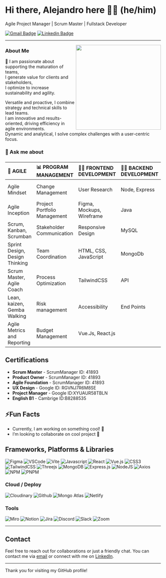 # Hi there, Alejandro here 👋🙂 (he/him)
Agile Project Manager | Scrum Master | Fullstack Developer

[![Gmail Badge](https://img.shields.io/badge/-GMAIL-c71610?style=flat&logo=Gmail&logoColor=white)](mailto:alejandroarends77@gmail.com "Connect via Email")
[![Linkedin Badge](https://img.shields.io/badge/-LINKEDIN-0e76a8?style=flat&logo=Linkedin&logoColor=white)](https://www.linkedin.com/in/alejandro-arends/ "Connect on LinkedIn")


---

<img src="https://res.cloudinary.com/dugjebahu/image/upload/v1706666065/Avatares/myAvatar-400x400_g752bb.png" align="right" height="275" />

### About Me 

  🚀 I am passionate about supporting the maturation of teams, <br>
  I generate value for clients and stakeholders, <br>
  I optimize to increase sustainability and agility.

  Versatile and proactive, I combine strategy and technical skills to lead teams. <br>
  I am innovative and results-oriented, driving efficiency in agile environments. <br>
  Dynamic and analytical, I solve complex challenges with a user-centric focus.

### 💬 Ask me about
### 
| 🔄 AGILE | 📊 PROGRAM MANAGEMENT | 👩‍💻 FRONTEND DEVELOPMENT | 👩‍💻 BACKEND DEVELOPMENT | ⚡ Ai | TOOLS |
|:--------------------|:--------------------|:------------------|:---------------------|:---------------------|:------|
| Agile Mindset | Change Management |User Research | Node, Express | Prompt Engineer | Discord, Zoom, Slack |
| Agile Inception | Project Portfolio Management | Figma, Mockups, Wireframe | Java | ChatGPT | Figma, VSCode, NetBeans |
| Scrum, Kanban, Scrumban | Stakeholder Communication | Responsive Design | MySQL | Claude | Jira, Trello |
| Sprint Design, Design Thinking | Team Coordination | HTML, CSS, JavaScript | MongoDb | Gemini | Miro |
| Scrum Master, Agile Coach | Process Optimization | TailwindCSS | API | Perplexity | Notion | 
| Lean, kaizen, Gemba Walking | Risk management | Accessibility | End Points | Copilot | Confluence |
| Agile Metrics and Reporting | Budget Management | Vue.Js, React.js |  | Hugging Face | Replit |  

## Certifications

- **Scrum Master** - ScrumManager ID: 41893
- **Product Owner** - ScrumManager ID: 41893
- **Agile Foundation** - ScrumManager ID: 41893
- **UX Design** - Google ID: RGVNJ7R6M8SE
- **Project Manager** - Google ID:XYUAUR58TBLN
- **English B1** - Cambrige ID:B8288535

## ⚡Fun Facts

 - Currently, I am working on something cool! 🌟
 - I’m looking to collaborate on cool project 🚀  


## Frameworks, Platforms & Libraries
![Figma](https://img.shields.io/badge/figma-%23F24E1E.svg?style=for-the-badge&logo=figma&logoColor=white)
![VSCode](https://img.shields.io/badge/VSCode-0078D4?style=for-the-badge&logo=visual%20studio%20code&logoColor=white)
![Vite](https://img.shields.io/badge/Vite-B73BFE?style=for-the-badge&logo=vite&logoColor=FFD62E)
![Javascript](https://img.shields.io/badge/JavaScript-323330?style=for-the-badge&logo=javascript&logoColor=F7DF1E)
![React](https://img.shields.io/badge/react-%2320232a.svg?style=for-the-badge&logo=react&logoColor=%2361DAFB)
![Vue.js](https://img.shields.io/badge/vuejs-%2335495e.svg?style=for-the-badge&logo=vuedotjs&logoColor=%234FC08D)
![CSS3](https://img.shields.io/badge/CSS3-1572B6?style=for-the-badge&logo=css3&logoColor=white)
![TailwindCSS](https://img.shields.io/badge/tailwindcss-%2338B2AC.svg?style=for-the-badge&logo=tailwind-css&logoColor=white)
![Threejs](https://img.shields.io/badge/threejs-black?style=for-the-badge&logo=three.js&logoColor=white)
![MongoDB](https://img.shields.io/badge/MongoDB-%234ea94b.svg?style=for-the-badge&logo=mongodb&logoColor=white)
![Express.js](https://img.shields.io/badge/express.js-%23404d59.svg?style=for-the-badge&logo=express&logoColor=%2361DAFB)
![NodeJS](https://img.shields.io/badge/node.js-6DA55F?style=for-the-badge&logo=node.js&logoColor=black)
![Axios](https://img.shields.io/badge/axios-671ddf?&style=for-the-badge&logo=axios&logoColor=white)
![NPM](https://img.shields.io/badge/NPM-%23CB3837.svg?style=for-the-badge&logo=npm&logoColor=white)
![PNPM](https://img.shields.io/badge/pnpm-%234a4a4a.svg?style=for-the-badge&logo=pnpm&logoColor=f69220)

### Cloud / Deploy
![Cloudinary](https://img.shields.io/badge/Cloudinary-3448C5?style=for-the-badge&logo=Cloudinary&logoColor=white)
![Github](https://img.shields.io/badge/GitHub%20Pages-222222?style=for-the-badge&logo=GitHub%20Pages&logoColor=white)
![Mongo Atlas](https://img.shields.io/badge/MongoDB-%234ea94b.svg?style=for-the-badge&logo=mongo_atlas&logoColor=white)
![Netlify](https://img.shields.io/badge/Netlify-00C7B7?style=for-the-badge&logo=netlify&logoColor=white)

### Tools
![Miro](https://img.shields.io/badge/Miro-F7C922?style=for-the-badge&logo=Miro&logoColor=050036)
![Notion](https://img.shields.io/badge/Notion-000000?style=for-the-badge&logo=notion&logoColor=white)
![Jira](https://img.shields.io/badge/Jira-0052CC?style=for-the-badge&logo=Jira&logoColor=white)
![Discord](https://img.shields.io/badge/Discord-5865F2?style=for-the-badge&logo=discord&logoColor=white)
![Slack](https://img.shields.io/badge/Slack-4A154B?style=for-the-badge&logo=slack&logoColor=white)
![Zoom](https://img.shields.io/badge/Zoom-2D8CFF?style=for-the-badge&logo=zoom&logoColor=white)


---
## Contact

Feel free to reach out for collaborations or just a friendly chat. You can contact me via [email](mailto:alejandroarends77@gmail.com) or connect with me on [LinkedIn](https://www.linkedin.com/in/alejandro-arends).

---

Thank you for visiting my GitHub profile!
